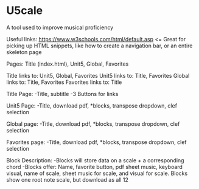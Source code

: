 # U5cale
A tool used to improve musical proficiency

Useful links:
https://www.w3schools.com/html/default.asp    <= Great for picking up HTML snippets, like how to create a navigation bar, or an entire skeleton page


Pages: Title (index.html), Unit5, Global, Favorites

Title links to: Unit5, Global, Favorites
Unit5 links to: Title, Favorites
Global links to: Title, Favorites
Favorites links to: Title

Title Page:
-Title, subtitle
-3 Buttons for links

Unit5 Page:
-Title, download pdf, *blocks, transpose dropdown, clef selection

Global page:
-Title, download pdf, *blocks, transpose dropdown, clef selection

Favorites page:
-Title, download pdf, *blocks, transpose dropdown, clef selection

Block Description:
-Blocks will store data on a scale + a corresponding chord
-Blocks offer: Name, favorite button, pdf sheet music, keyboard visual, name of scale, sheet music for scale, and visual for scale. Blocks show one root note scale, but download as all 12
